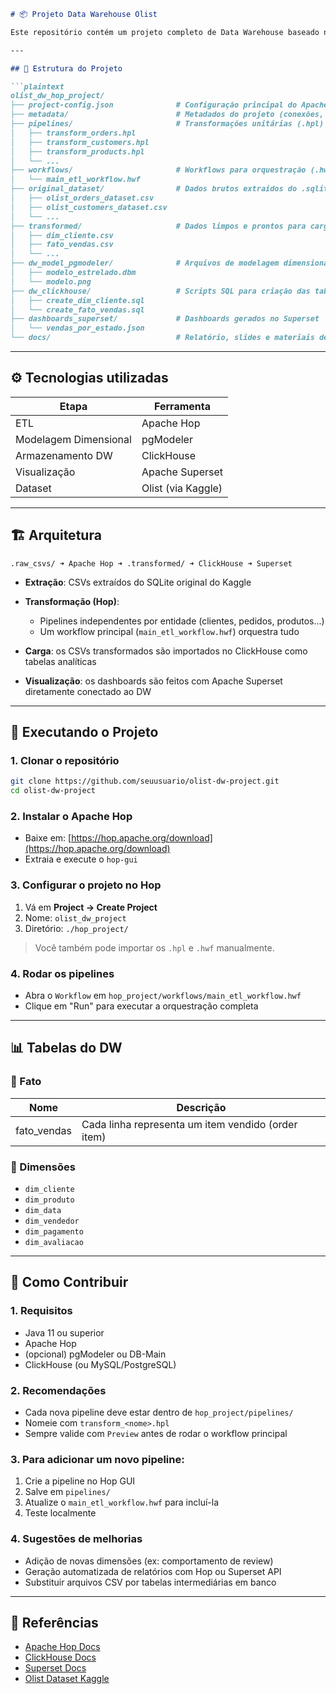 ````markdown
# 📦 Projeto Data Warehouse Olist

Este repositório contém um projeto completo de Data Warehouse baseado no dataset **[Brazilian E-Commerce Public Dataset by Olist](https://www.kaggle.com/datasets/olistbr/brazilian-ecommerce)**. Ele usa o **Apache Hop** como ferramenta principal de ETL, com armazenamento analítico em **ClickHouse** e visualizações em **Superset**.

---

## 📁 Estrutura do Projeto

```plaintext
olist_dw_hop_project/
├── project-config.json              # Configuração principal do Apache Hop
├── metadata/                        # Metadados do projeto (conexões, ambientes)
├── pipelines/                       # Transformações unitárias (.hpl)
│   ├── transform_orders.hpl
│   ├── transform_customers.hpl
│   ├── transform_products.hpl
│   └── ...
├── workflows/                       # Workflows para orquestração (.hwf)
│   └── main_etl_workflow.hwf
├── original_dataset/                # Dados brutos extraídos do .sqlite ou Kaggle
│   ├── olist_orders_dataset.csv
│   ├── olist_customers_dataset.csv
│   └── ...
├── transformed/                     # Dados limpos e prontos para carga no DW
│   ├── dim_cliente.csv
│   ├── fato_vendas.csv
│   └── ...
├── dw_model_pgmodeler/              # Arquivos de modelagem dimensional (pgModeler)
│   ├── modelo_estrelado.dbm
│   └── modelo.png
├── dw_clickhouse/                   # Scripts SQL para criação das tabelas no DW
│   ├── create_dim_cliente.sql
│   └── create_fato_vendas.sql
├── dashboards_superset/             # Dashboards gerados no Superset
│   └── vendas_por_estado.json
└── docs/                            # Relatório, slides e materiais de apresentação
````

---

## ⚙️ Tecnologias utilizadas

| Etapa                 | Ferramenta         |
| --------------------- | ------------------ |
| ETL                   | Apache Hop         |
| Modelagem Dimensional | pgModeler          |
| Armazenamento DW      | ClickHouse         |
| Visualização          | Apache Superset    |
| Dataset               | Olist (via Kaggle) |

---

## 🏗️ Arquitetura

```plaintext
.raw_csvs/ ➜ Apache Hop ➜ .transformed/ ➜ ClickHouse ➜ Superset
```

* **Extração**: CSVs extraídos do SQLite original do Kaggle
* **Transformação (Hop)**:

  * Pipelines independentes por entidade (clientes, pedidos, produtos...)
  * Um workflow principal (`main_etl_workflow.hwf`) orquestra tudo
* **Carga**: os CSVs transformados são importados no ClickHouse como tabelas analíticas
* **Visualização**: os dashboards são feitos com Apache Superset diretamente conectado ao DW

---

## 🚀 Executando o Projeto

### 1. Clonar o repositório

```bash
git clone https://github.com/seuusuario/olist-dw-project.git
cd olist-dw-project
```

### 2. Instalar o Apache Hop

* Baixe em: [https://hop.apache.org/download](https://hop.apache.org/download)
* Extraia e execute o `hop-gui`

### 3. Configurar o projeto no Hop

1. Vá em **Project → Create Project**
2. Nome: `olist_dw_project`
3. Diretório: `./hop_project/`

> Você também pode importar os `.hpl` e `.hwf` manualmente.

### 4. Rodar os pipelines

* Abra o `Workflow` em `hop_project/workflows/main_etl_workflow.hwf`
* Clique em "Run" para executar a orquestração completa

---

## 📊 Tabelas do DW

### 🧾 Fato

| Nome         | Descrição                                          |
| ------------ | -------------------------------------------------- |
| fato\_vendas | Cada linha representa um item vendido (order item) |

### 🧱 Dimensões

* `dim_cliente`
* `dim_produto`
* `dim_data`
* `dim_vendedor`
* `dim_pagamento`
* `dim_avaliacao`

---

## 🤝 Como Contribuir

### 1. Requisitos

* Java 11 ou superior
* Apache Hop
* (opcional) pgModeler ou DB-Main
* ClickHouse (ou MySQL/PostgreSQL)

### 2. Recomendações

* Cada nova pipeline deve estar dentro de `hop_project/pipelines/`
* Nomeie com `transform_<nome>.hpl`
* Sempre valide com `Preview` antes de rodar o workflow principal

### 3. Para adicionar um novo pipeline:

1. Crie a pipeline no Hop GUI
2. Salve em `pipelines/`
3. Atualize o `main_etl_workflow.hwf` para incluí-la
4. Teste localmente

### 4. Sugestões de melhorias

* Adição de novas dimensões (ex: comportamento de review)
* Geração automatizada de relatórios com Hop ou Superset API
* Substituir arquivos CSV por tabelas intermediárias em banco

---

## 📘 Referências

* [Apache Hop Docs](https://hop.apache.org/docs/)
* [ClickHouse Docs](https://clickhouse.com/docs/)
* [Superset Docs](https://superset.apache.org/)
* [Olist Dataset Kaggle](https://www.kaggle.com/datasets/olistbr/brazilian-ecommerce)

